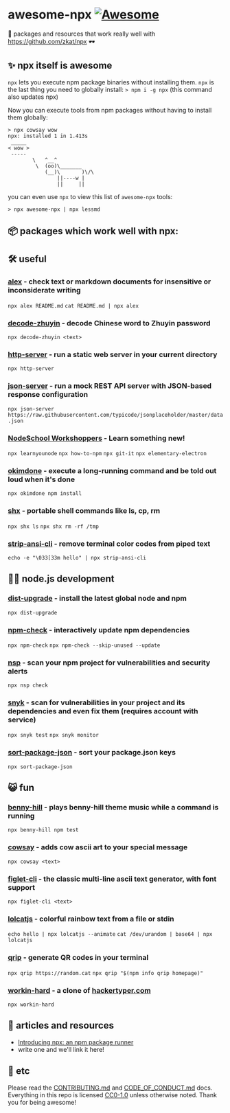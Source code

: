 # awesome-npx [![Awesome](https://cdn.rawgit.com/sindresorhus/awesome/d7305f38d29fed78fa85652e3a63e154dd8e8829/media/badge.svg)](https://github.com/sindresorhus/awesome)

🌟 packages and resources that work really well with https://github.com/zkat/npx 🕶

## ✨ npx itself is awesome
`npx` lets you execute npm package binaries without installing them. `npx` is the last thing you need to globally install:
`> npm i -g npx` (this command also updates npx)

Now you can execute tools from npm packages without having to install them globally:

```
> npx cowsay wow
npx: installed 1 in 1.413s
 _____
< wow >
 -----
        \   ^__^
         \  (oo)\_______
            (__)\       )\/\
                ||----w |
                ||     ||
```

you can even use `npx` to view this list of `awesome-npx` tools:
```
> npx awesome-npx | npx lessmd
```


## 📦 packages which work well with npx:

## 🛠 useful

### [alex](https://github.com/wooorm/alex) - check text or markdown documents for insensitive or inconsiderate writing
`npx alex README.md`
`cat README.md | npx alex`

### [decode-zhuyin](https://github.com/tpai/decode-zhuyin) - decode Chinese word to Zhuyin password
`npx decode-zhuyin <text>`

### [http-server](https://github.com/indexzero/http-server) - run a static web server in your current directory
`npx http-server`

### [json-server](https://github.com/typicode/json-server) - run a mock REST API server with JSON-based response configuration
`npx json-server https://raw.githubusercontent.com/typicode/jsonplaceholder/master/data.json`

### [NodeSchool Workshoppers](https://nodeschool.io/#workshoppers) - Learn something new!
`npx learnyounode`
`npx how-to-npm`
`npx git-it`
`npx elementary-electron`

### [okimdone](https://github.com/zkat/okimdone) - execute a long-running command and be told out loud when it's done
`npx okimdone npm install`

### [shx](https://github.com/shelljs/shx) - portable shell commands like ls, cp, rm
`npx shx ls`
`npx shx rm -rf /tmp`

### [strip-ansi-cli](https://github.com/chalk/strip-ansi-cli) - remove terminal color codes from piped text
`echo -e "\033[33m hello" | npx strip-ansi-cli`


## 🐢🚀 node.js development

### [dist-upgrade](https://github.com/zacanger/dist-upgrade) - install the latest global node and npm
`npx dist-upgrade`

### [npm-check](https://github.com/dylang/npm-check) - interactively update npm dependencies
`npx npm-check`
`npx npm-check --skip-unused --update`

### [nsp](https://github.com/nodesecurity/nsp) - scan your npm project for vulnerabilities and security alerts
`npx nsp check`

### [snyk](https://github.com/snyk/snyk) - scan for vulnerabilities in your project and its dependencies and even fix them (requires account with service)
`npx snyk test`
`npx snyk monitor`

### [sort-package-json](https://github.com/keithamus/sort-package-json) - sort your package.json keys
`npx sort-package-json`


## 😺 fun

### [benny-hill](https://npm.im/benny-hill) - plays benny-hill theme music while a command is running
`npx benny-hill npm test`

### [cowsay](https://github.com/piuccio/cowsay) - adds cow ascii art to your special message
`npx cowsay <text>`

### [figlet-cli](https://github.com/patorjk/figlet-cli) - the classic multi-line ascii text generator, with font support
`npx figlet-cli <text>`

### [lolcatjs](https://github.com/robertboloc/lolcatjs) - colorful rainbow text from a file or stdin
`echo hello | npx lolcatjs --animate` `cat /dev/urandom | base64 | npx lolcatjs`

### [qrip](https://github.com/watilde/qrip) - generate QR codes in your terminal
`npx qrip https://random.cat` `npx qrip "$(npm info qrip homepage)"`

### [workin-hard](https://github.com/jshemas/workinHard) - a clone of [hackertyper.com](http://hackertyper.com/)
`npx workin-hard`


## 📰 articles and resources
- [Introducing npx: an npm package runner](https://medium.com/@maybekatz/introducing-npx-an-npm-package-runner-55f7d4bd282b)
- write one and we'll link it here!


## 📇 etc
Please read the [CONTRIBUTING.md](https://github.com/js-n/awesome-npx/blob/master/CONTRIBUTING.md) and [CODE_OF_CONDUCT.md](https://github.com/js-n/awesome-npx/blob/master/CODE_OF_CONDUCT.md) docs. Everything in this repo is licensed [CC0-1.0](https://creativecommons.org/publicdomain/zero/1.0/) unless otherwise noted. Thank you for being awesome!
